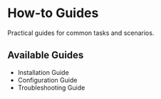 # How-to Guides

Practical guides for common tasks and scenarios.

## Available Guides

- Installation Guide
- Configuration Guide
- Troubleshooting Guide
